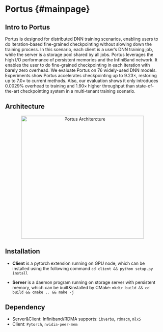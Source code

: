 # Portus {#mainpage}

## Intro to Portus
Portus is designed for distributed DNN training scenarios, enabling users to do iteration-based fine-grained checkpointing without slowing down the training process. In this scenario, each client is a user’s DNN training job, while the server is a storage pool shared by all jobs. Portus leverages the high I/O performance of persistent memories and the InfiniBand network. It enables the user to do fine-grained checkpointing in each iteration with barely zero overhead. We evaluate Portus on 76 widely-used DNN models. Experiments show Portus accelerates checkpointing up to 9.23×, restoring up to 7.0× to current methods. Also, our evaluation shows it only introduces 0.0029% overhead to training and 1.90× higher throughput than state-of-the-art checkpointing system in a multi-tenant training scenario.

## Architecture
<div align="center">
  <img src="http://10.15.89.84:9999/arch.png" alt = "Portus Architercture" title = "Portus Architercture" height = "400" />
</div>

## Installation
- **Client** is a pytorch extension running on GPU node, which can be installed using the following command
  ```cd client && python setup.py install```
  
- **Server** is a daemon program running on storage server with persistent memory, which can be built&installed by CMake:
  ```mkdir build && cd build && cmake .. && make -j```

## Dependency
- Server&Client: Infiniband/RDMA supports: `ibverbs`, `rdmacm`, `mlx5`
- Client: `Pytorch`, `nvidia-peer-mem`
